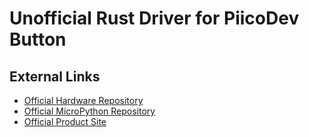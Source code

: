 [Official Hardware Repository]: https://github.com/CoreElectronics/CE-PiicoDev-Button/tree/53c87f9c908d31c1385dfc4f9f4e1d9773aa05ae
[Official MicroPython Repository]: https://github.com/CoreElectronics/CE-PiicoDev-Switch-MicroPython-Module/tree/3bfbfa1ed58438afb9d7cb3032e24de1dc9742e7
[Official Product Site]: https://piico.dev/p21

# Unofficial Rust Driver for PiicoDev Button

## External Links

- [Official Hardware Repository]
- [Official MicroPython Repository]
- [Official Product Site]
